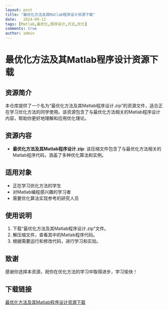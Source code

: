 ```yaml
---
layout: post
title: "最优化方法及其Matlab程序设计资源下载"
date:   2024-09-12
tags: [Matlab,最优化,程序设计,方法,优化]
comments: true
author: admin
---
```

# 最优化方法及其Matlab程序设计资源下载

## 资源简介

本仓库提供了一个名为“最优化方法及其Matlab程序设计.zip”的资源文件，适合正在学习优化方法的同学使用。该资源包含了与最优化方法相关的Matlab程序设计内容，帮助你更好地理解和应用优化理论。

## 资源内容

- **最优化方法及其Matlab程序设计.zip**: 该压缩文件包含了与最优化方法相关的Matlab程序代码，涵盖了多种优化算法和实例。

## 适用对象

- 正在学习优化方法的学生
- 对Matlab编程感兴趣的学习者
- 需要优化算法实现参考的研究人员

## 使用说明

1. 下载“最优化方法及其Matlab程序设计.zip”文件。
2. 解压缩文件，查看其中的Matlab程序代码。
3. 根据需要运行和修改代码，进行学习和实验。

## 致谢

感谢你选择本资源，祝你在优化方法的学习中取得进步，学习愉快！

## 下载链接

[最优化方法及其Matlab程序设计资源下载](https://pan.quark.cn/s/749f663e7b59)